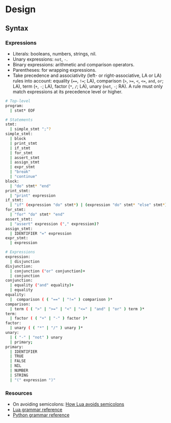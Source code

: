 # Design

## Syntax

### Expressions

* Literals: booleans, numbers, strings, nil.
* Unary expressions: `not`, `-`.
* Binary expressions: arithmetic and comparison operators.
* Parentheses: for wrapping expressions.
* Take precedence and associativity (left- or right-associative, LA or LA) rules into account: equality (`==`, `!=`; LA), comparison (`>`, `>=`, `<`, `<=`, `and`, `or`; LA), term (`+`, `-`; LA), factor (`*`, `/`; LA), unary (`not`, `-`; RA). A rule must only match expressions at its precedence level or higher.

```bash
# Top-level
program:
  | stmt* EOF

# Statements
stmt:
  | simple_stmt ";"?
simple_stmt:
  | block
  | print_stmt
  | if_stmt
  | for_stmt
  | assert_stmt
  | assign_stmt
  | expr_stmt
  | "break"
  | "continue"
block:
  | "do" stmt* "end"
print_stmt:
  | "print" expression
if_stmt:
  | "if" (expression "do" stmt*) | (expression "do" stmt* "else" stmt*) "end"
for_stmt:
  | "for" "do" stmt* "end"
assert_stmt:
  | "assert" expression ("," expression)?
assign_stmt:
  | IDENTIFIER "=" expression
expr_stmt:
  | expression

# Expressions
expression:
  | disjunction
disjunction:
  | conjunction ("or" conjunction)+
  | conjunction
conjunction:
  | equality ("and" equality)+
  | equality
equality:
  |  comparison ( ( "==" | "!=" ) comparison )*
comparison:
  | term ( ( ">" | ">=" | "<" | "<=" | "and" | "or" ) term )*
term:
  | factor ( ( "+" | "-" ) factor )*
factor:
  | unary ( ( "*" | "/" ) unary )*
unary:
  | ( "-" | "not" ) unary
  | primary;
primary:
  | IDENTIFIER
  | TRUE
  | FALSE
  | NIL
  | NUMBER
  | STRING
  | "(" expression ")"
```

### Resources

- On avoiding semicolons: [How Lua avoids semicolons](https://www.seventeencups.net/posts/how-lua-avoids-semicolons/)
- [Lua grammar reference](http://lua-users.org/wiki/LuaGrammar)
- [Python grammar reference](https://docs.python.org/3/reference/grammar.html)
